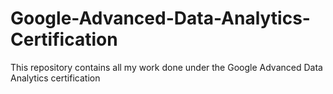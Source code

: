 # Google-Advanced-Data-Analytics-Certification

This repository contains all my work done under the Google Advanced Data Analytics certification
